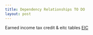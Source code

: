```yaml
---
title: Dependency Relationships TO DO
layout: post
---
```


Earned income tax credit & eitc tables
[EIC](https://www.irs.gov/credits-deductions/individuals/earned-income-tax-credit/earned-income-and-earned-income-tax-credit-eitc-tables)



